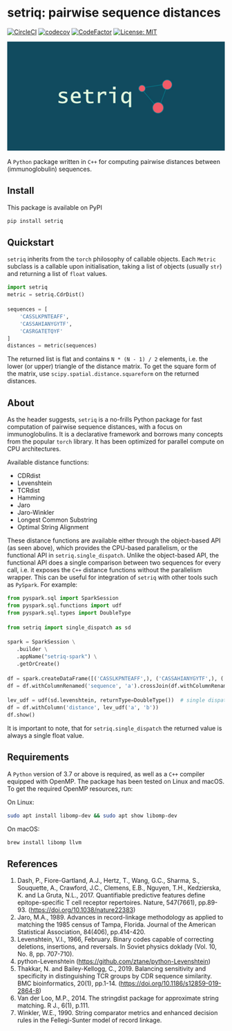 # setriq: pairwise sequence distances
[![CircleCI](https://circleci.com/gh/BenTenmann/setriq/tree/main.svg?style=shield&circle-token=11d21cf82d1b29647f02543f6bfee9703a8f7bfe)](https://circleci.com/gh/BenTenmann/setriq/tree/main)
[![codecov](https://codecov.io/gh/BenTenmann/setriq/branch/main/graph/badge.svg?token=I8Q4RWPCMS)](https://codecov.io/gh/BenTenmann/setriq)
[![CodeFactor](https://www.codefactor.io/repository/github/bentenmann/setriq/badge)](https://www.codefactor.io/repository/github/bentenmann/setriq)
[![License: MIT](https://img.shields.io/badge/License-MIT-yellow.svg)](https://opensource.org/licenses/MIT)

![logo](fig/logo.png)

A `Python` package written in `C++` for computing pairwise distances between (immunoglobulin) sequences. 

## Install
This package is available on PyPI
```bash
pip install setriq
```

## Quickstart

`setriq` inherits from the `torch` philosophy of callable objects. Each `Metric` subclass is a callable upon 
initialisation, taking a list of objects (usually `str`) and returning a list of `float` values.

```python
import setriq
metric = setriq.CdrDist()

sequences = [
    'CASSLKPNTEAFF',
    'CASSAHIANYGYTF',
    'CASRGATETQYF'
]
distances = metric(sequences)
```

The returned list is flat and contains `N * (N - 1) / 2` elements, i.e. the lower (or upper) triangle of the distance 
matrix. To get the square form of the matrix, use `scipy.spatial.distance.squareform` on the returned distances.

## About

As the header suggests, `setriq` is a no-frills Python package for fast computation of pairwise sequence distances, with
a focus on immunoglobulins. It is a declarative framework and borrows many concepts from the popular `torch` library. It 
has been optimized for parallel compute on CPU architectures.

Available distance functions:
* CDRdist
* Levenshtein
* TCRdist
* Hamming
* Jaro
* Jaro-Winkler
* Longest Common Substring
* Optimal String Alignment

These distance functions are available either through the object-based API (as seen above), which provides the CPU-based
parallelism, or the functional API in `setriq.single_dispatch`. Unlike the object-based API, the functional API does a
single comparison between two sequences for every call, i.e. it exposes the `C++` distance functions without the
parallelism wrapper. This can be useful for integration of `setriq` with other tools such as `PySpark`. For example:

```python
from pyspark.sql import SparkSession
from pyspark.sql.functions import udf
from pyspark.sql.types import DoubleType

from setriq import single_dispatch as sd

spark = SparkSession \
   .builder \
   .appName("setriq-spark") \
   .getOrCreate()

df = spark.createDataFrame([('CASSLKPNTEAFF',), ('CASSAHIANYGYTF',), ('CASRGATETQYF',)], ['sequence'])
df = df.withColumnRenamed('sequence', 'a').crossJoin(df.withColumnRenamed('sequence', 'b'))

lev_udf = udf(sd.levenshtein, returnType=DoubleType())  # single dispatch levenshtein distance
df = df.withColumn('distance', lev_udf('a', 'b'))
df.show()
```

It is important to note, that for `setriq.single_dispatch` the returned value is always a single float value.

## Requirements
A `Python` version of 3.7 or above is required, as well as a `C++` compiler equipped with OpenMP. The package has been 
tested on Linux and macOS. To get the required OpenMP resources, run:

On Linux:
```bash
sudo apt install libomp-dev && sudo apt show libomp-dev
```

On macOS:
```bash
brew install libomp llvm
```


## References
   1. Dash, P., Fiore-Gartland, A.J., Hertz, T., Wang, G.C., Sharma, S., Souquette, A., Crawford, J.C., Clemens, E.B.,
      Nguyen, T.H., Kedzierska, K. and La Gruta, N.L., 2017. Quantifiable predictive features define epitope-specific T cell 
      receptor repertoires. Nature, 547(7661), pp.89-93. (https://doi.org/10.1038/nature22383)
   2. Jaro, M.A., 1989. Advances in record-linkage methodology as applied to matching the 1985 census of Tampa,
      Florida. Journal of the American Statistical Association, 84(406), pp.414-420.
   3. Levenshtein, V.I., 1966, February. Binary codes capable of correcting deletions, insertions, and reversals. In
      Soviet physics doklady (Vol. 10, No. 8, pp. 707-710).
   4. python-Levenshtein (https://github.com/ztane/python-Levenshtein)
   5. Thakkar, N. and Bailey-Kellogg, C., 2019. Balancing sensitivity and specificity in distinguishing TCR groups by CDR
      sequence similarity. BMC bioinformatics, 20(1), pp.1-14. (https://doi.org/10.1186/s12859-019-2864-8)
   6. Van der Loo, M.P., 2014. The stringdist package for approximate string matching. R J., 6(1), p.111.
   7. Winkler, W.E., 1990. String comparator metrics and enhanced decision rules in the Fellegi-Sunter model of record
      linkage.
